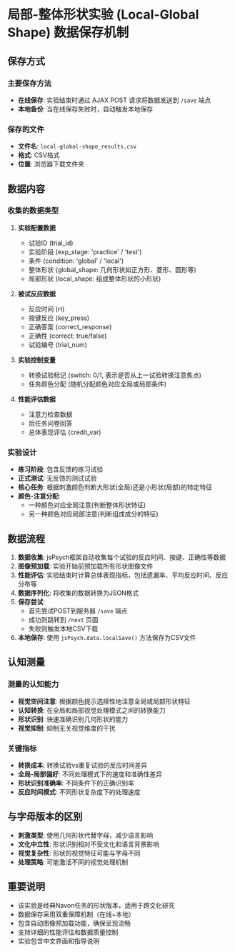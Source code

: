 # 局部-整体形状实验 (Local-Global Shape) 数据保存机制

## 保存方式

### 主要保存方法
- **在线保存**: 实验结束时通过 AJAX POST 请求将数据发送到 `/save` 端点
- **本地备份**: 当在线保存失败时，自动触发本地保存

### 保存的文件
- **文件名**: `local-global-shape_results.csv`
- **格式**: CSV格式
- **位置**: 浏览器下载文件夹

## 数据内容

### 收集的数据类型
1. **实验配置数据**
   - 试验ID (trial_id)
   - 实验阶段 (exp_stage: 'practice' / 'test')
   - 条件 (condition: 'global' / 'local')
   - 整体形状 (global_shape: 几何形状如正方形、菱形、圆形等)
   - 局部形状 (local_shape: 组成整体形状的小形状)

2. **被试反应数据**
   - 反应时间 (rt)
   - 按键反应 (key_press)
   - 正确答案 (correct_response)
   - 正确性 (correct: true/false)
   - 试验编号 (trial_num)

3. **实验控制变量**
   - 转换试验标记 (switch: 0/1, 表示是否从上一试验转换注意焦点)
   - 任务颜色分配 (随机分配颜色对应全局或局部条件)

4. **性能评估数据**
   - 注意力检查数据
   - 后任务问卷回答
   - 总体表现评估 (credit_var)

### 实验设计
- **练习阶段**: 包含反馈的练习试验
- **正式测试**: 无反馈的测试试验
- **核心任务**: 根据刺激颜色判断大形状(全局)还是小形状(局部)的特定特征
- **颜色-注意分配**: 
  - 一种颜色对应全局注意(判断整体形状特征)
  - 另一种颜色对应局部注意(判断组成成分的特征)

## 数据流程

1. **数据收集**: jsPsych框架自动收集每个试验的反应时间、按键、正确性等数据
2. **图像预加载**: 实验开始前预加载所有形状图像文件
3. **性能评估**: 实验结束时计算总体表现指标，包括遗漏率、平均反应时间、反应分布等
4. **数据序列化**: 将收集的数据转换为JSON格式
5. **保存尝试**: 
   - 首先尝试POST到服务器 `/save` 端点
   - 成功则跳转到 `/next` 页面
   - 失败则触发本地CSV下载
6. **本地保存**: 使用 `jsPsych.data.localSave()` 方法保存为CSV文件

## 认知测量

### 测量的认知能力
- **视觉空间注意**: 根据颜色提示选择性地注意全局或局部形状特征
- **认知转换**: 在全局和局部视觉处理模式之间的转换能力
- **形状识别**: 快速准确识别几何形状的能力
- **视觉抑制**: 抑制无关视觉维度的干扰

### 关键指标
- **转换成本**: 转换试验vs重复试验的反应时间差异
- **全局-局部偏好**: 不同处理模式下的速度和准确性差异
- **形状识别准确率**: 不同条件下的正确识别率
- **反应时间模式**: 不同形状复杂度下的处理速度

## 与字母版本的区别

- **刺激类型**: 使用几何形状代替字母，减少语言影响
- **文化中立性**: 形状识别相对不受文化和语言背景影响
- **视觉复杂性**: 形状的视觉特征可能与字母不同
- **处理策略**: 可能激活不同的视觉处理机制

## 重要说明

- 该实验是经典Navon任务的形状版本，适用于跨文化研究
- 数据保存采用双重保障机制（在线+本地）
- 包含自动图像预加载功能，确保呈现流畅
- 支持详细的性能评估和数据质量控制
- 实验包含中文界面和指导说明